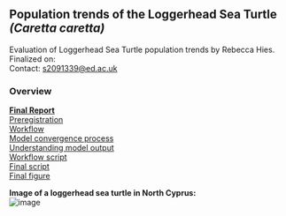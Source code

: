 ## Population trends of the Loggerhead Sea Turtle *(Caretta caretta)*

Evaluation of Loggerhead Sea Turtle population trends by Rebecca Hies.    
Finalized on:    
Contact: s2091339@ed.ac.uk    

### Overview   
**[Final Report](/results/final_results.md)**    
[Preregistration](/preregistration/preregistration_sea_turtle.md)    
[Workflow](/process/workflow.pdf)   
[Model convergence process](/process/issues.md)   
[Understanding model output](/process/model_output.md)   
[Workflow script](/script/challenge3_starter_script.R)    
[Final script](/script/final_script_RH.R)       
[Final figure](/script/figures/countries_mod.png)   


**Image of a loggerhead sea turtle in North Cyprus:**   
![image](https://user-images.githubusercontent.com/114161047/202181743-f694b5b0-86ff-485b-8715-4675dcf32edc.png)



